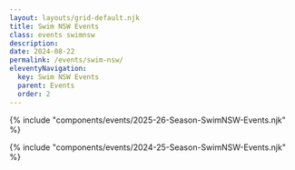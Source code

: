 ```yaml
---
layout: layouts/grid-default.njk
title: Swim NSW Events
class: events swimnsw
description: 
date: 2024-08-22
permalink: /events/swim-nsw/
eleventyNavigation:
  key: Swim NSW Events
  parent: Events
  order: 2
---
```


{% include "components/events/2025-26-Season-SwimNSW-Events.njk" %}

<div class="eightypercentborder"></div>

{% include "components/events/2024-25-Season-SwimNSW-Events.njk" %}